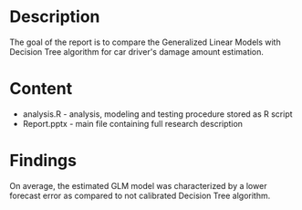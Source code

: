 # Description
The goal of the report is to compare the Generalized Linear Models with Decision Tree algorithm for car driver's damage amount estimation.

# Content
- analysis.R - analysis, modeling and testing procedure stored as R script
- Report.pptx - main file containing full research description

# Findings
On average, the estimated GLM model was characterized by a lower forecast error as compared to not calibrated Decision Tree algorithm.